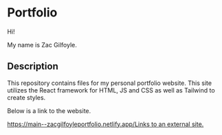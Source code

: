 # Portfolio
Hi!

My name is Zac Gilfoyle.

## Description
This repository contains files for my personal portfolio website. This site utilizes the React framework for HTML, JS and CSS as well as Tailwind to create styles.

Below is a link to the website.

[https://main--zacgilfoyleportfolio.netlify.app/Links to an external site. ](https://main--zacgilfoyleportfolio.netlify.app/) 
